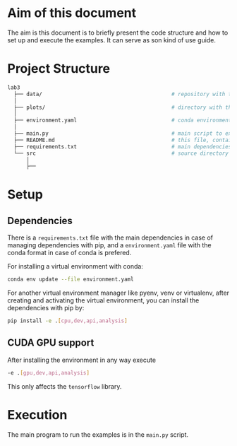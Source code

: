 # Aim of this document

The aim is this document is to briefly present the code structure and how to set up and execute the examples.
It can serve as son kind of use guide.

# Project Structure

```bash
lab3
  ├── data/                                         # repository with the datasets in csv format
  │
  ├── plots/                                        # directory with the saved plots
  │     
  ├── environment.yaml                              # conda environment installation file
  │
  ├── main.py                                       # main script to execute all the examples
  ├── README.md                                     # this file, containing technical information about the project
  ├── requirements.txt                              # main dependencies in pip format 
  └── src                                           # source directory with the code developed
      │
      ├──  
```

# Setup

## Dependencies

There is a `requirements.txt` file with the main dependencies in case of managing dependencies with pip, 
and a `environment.yaml` file with the conda format in case of conda is prefered.

For installing a virtual environment with conda:

```bash
conda env update --file environment.yaml
```

For another virtual environment manager like pyenv, venv or virtualenv, after creating and activating 
the virtual environment, you can install the dependencies with pip by:

```bash
pip install -e .[cpu,dev,api,analysis]
```

## CUDA GPU support

After installing the environment in any way execute

```bash
-e .[gpu,dev,api,analysis]
```

This only affects the `tensorflow` library.

# Execution

The main program to run the examples is in the `main.py` script.




